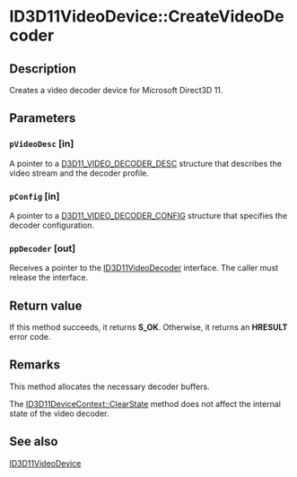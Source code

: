 # ID3D11VideoDevice::CreateVideoDecoder

## Description

Creates a video decoder device for Microsoft Direct3D 11.

## Parameters

### `pVideoDesc` [in]

A pointer to a [D3D11_VIDEO_DECODER_DESC](https://learn.microsoft.com/windows/desktop/api/d3d11/ns-d3d11-d3d11_video_decoder_desc) structure that describes the video stream and the decoder profile.

### `pConfig` [in]

A pointer to a [D3D11_VIDEO_DECODER_CONFIG](https://learn.microsoft.com/windows/desktop/api/d3d11/ns-d3d11-d3d11_video_decoder_config) structure that specifies the decoder configuration.

### `ppDecoder` [out]

Receives a pointer to the [ID3D11VideoDecoder](https://learn.microsoft.com/windows/desktop/api/d3d11/nn-d3d11-id3d11videodecoder) interface. The caller must release the interface.

## Return value

If this method succeeds, it returns **S_OK**. Otherwise, it returns an **HRESULT** error code.

## Remarks

This method allocates the necessary decoder buffers.

The [ID3D11DeviceContext::ClearState](https://learn.microsoft.com/windows/desktop/api/d3d11/nf-d3d11-id3d11devicecontext-clearstate) method does not affect the internal state of the video decoder.

## See also

[ID3D11VideoDevice](https://learn.microsoft.com/windows/desktop/api/d3d11/nn-d3d11-id3d11videodevice)